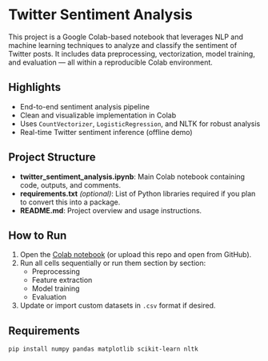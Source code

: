 # Twitter Sentiment Analysis

This project is a Google Colab-based notebook that leverages NLP and machine learning techniques to analyze and classify the sentiment of Twitter posts. It includes data preprocessing, vectorization, model training, and evaluation — all within a reproducible Colab environment.

## Highlights
- End-to-end sentiment analysis pipeline
- Clean and visualizable implementation in Colab
- Uses `CountVectorizer`, `LogisticRegression`, and NLTK for robust analysis
- Real-time Twitter sentiment inference (offline demo)

## Project Structure
- **twitter_sentiment_analysis.ipynb**: Main Colab notebook containing code, outputs, and comments.
- **requirements.txt** *(optional)*: List of Python libraries required if you plan to convert this into a package.
- **README.md**: Project overview and usage instructions.

## How to Run
1. Open the [Colab notebook](https://colab.research.google.com/) (or upload this repo and open from GitHub).
2. Run all cells sequentially or run them section by section:
   - Preprocessing
   - Feature extraction
   - Model training
   - Evaluation
3. Update or import custom datasets in `.csv` format if desired.

## Requirements
```bash
pip install numpy pandas matplotlib scikit-learn nltk

